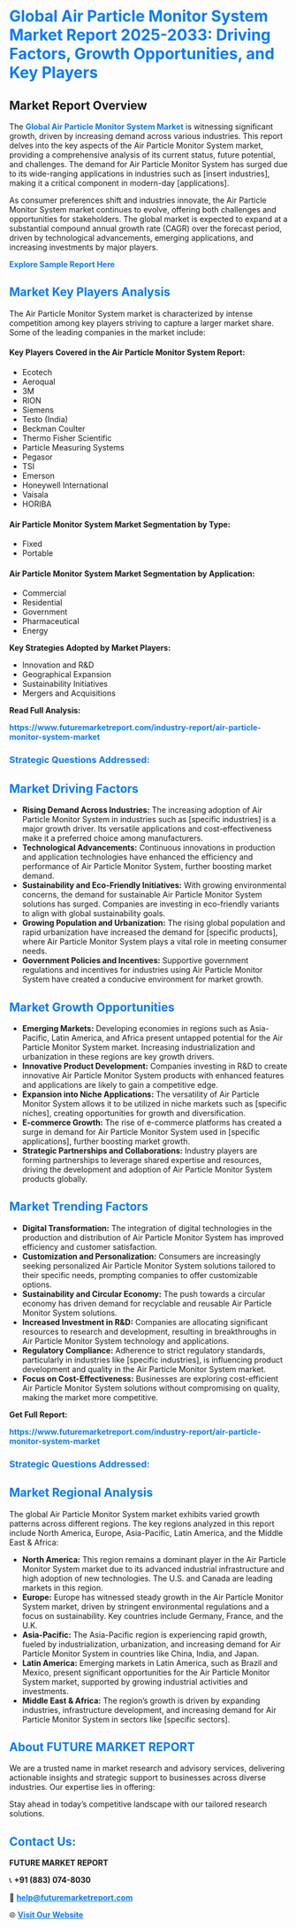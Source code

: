 <h1 style="color: #007BFF;">Global Air Particle Monitor System Market Report 2025-2033: Driving Factors, Growth Opportunities, and Key Players</h1>

<section id="overview">
<h2>Market Report Overview</h2>
<p>The <a href="https://www.futuremarketreport.com/industry-report/air-particle-monitor-system-market" style="color: #007BFF; text-decoration: none;"><strong>Global Air Particle Monitor System Market</strong></a> is witnessing significant growth, driven by increasing demand across various industries. This report delves into the key aspects of the Air Particle Monitor System market, providing a comprehensive analysis of its current status, future potential, and challenges. The demand for Air Particle Monitor System has surged due to its wide-ranging applications in industries such as [insert industries], making it a critical component in modern-day [applications].</p>
<p>As consumer preferences shift and industries innovate, the Air Particle Monitor System market continues to evolve, offering both challenges and opportunities for stakeholders. The global market is expected to expand at a substantial compound annual growth rate (CAGR) over the forecast period, driven by technological advancements, emerging applications, and increasing investments by major players.</p>
</section>

<section id="overview">
<p><a href="https://www.futuremarketreport.com/request-sample/reportId=110704" style="color: #007BFF; text-decoration: none;"><strong>Explore Sample Report Here</strong></a></p>
</section>

<section id="key-players">
<h2 style="color: #007BFF;">Market Key Players Analysis</h2>
<p>The Air Particle Monitor System market is characterized by intense competition among key players striving to capture a larger market share. Some of the leading companies in the market include:</p>
<h4>Key Players Covered in the Air Particle Monitor System Report:</h4>
<ul><li>Ecotech</li><li>Aeroqual</li><li>3M</li><li>RION</li><li>Siemens</li><li>Testo (India)</li><li>Beckman Coulter</li><li>Thermo Fisher Scientific</li><li>Particle Measuring Systems</li><li>Pegasor</li><li>TSI</li><li>Emerson</li><li>Honeywell International</li><li>Vaisala</li><li>HORIBA</li></ul>
<h4>Air Particle Monitor System Market Segmentation by Type:</h4>
<ul><li>Fixed</li><li>Portable</li></ul>

<h4>Air Particle Monitor System Market Segmentation by Application:</h4>
<ul><li>Commercial</li><li>Residential</li><li>Government</li><li>Pharmaceutical</li><li>Energy</li></ul>
<p><strong>Key Strategies Adopted by Market Players:</strong></p>
<ul>
<li>Innovation and R&D</li>
<li>Geographical Expansion</li>
<li>Sustainability Initiatives</li>
<li>Mergers and Acquisitions</li>
</ul>
</section>

<section>
<p><strong>Read Full Analysis: </strong></p><a href="https://www.futuremarketreport.com/industry-report/air-particle-monitor-system-market" style="color: #007BFF; text-decoration: none;"><strong>https://www.futuremarketreport.com/industry-report/air-particle-monitor-system-market</strong></a>
<h3 style="color: #007BFF;">Strategic Questions Addressed:</h3>
</section>

<section id="driving-factors">
<h2 style="color: #007BFF;">Market Driving Factors</h2>
<ul>
<li><strong>Rising Demand Across Industries:</strong> The increasing adoption of Air Particle Monitor System in industries such as [specific industries] is a major growth driver. Its versatile applications and cost-effectiveness make it a preferred choice among manufacturers.</li>
<li><strong>Technological Advancements:</strong> Continuous innovations in production and application technologies have enhanced the efficiency and performance of Air Particle Monitor System, further boosting market demand.</li>
<li><strong>Sustainability and Eco-Friendly Initiatives:</strong> With growing environmental concerns, the demand for sustainable Air Particle Monitor System solutions has surged. Companies are investing in eco-friendly variants to align with global sustainability goals.</li>
<li><strong>Growing Population and Urbanization:</strong> The rising global population and rapid urbanization have increased the demand for [specific products], where Air Particle Monitor System plays a vital role in meeting consumer needs.</li>
<li><strong>Government Policies and Incentives:</strong> Supportive government regulations and incentives for industries using Air Particle Monitor System have created a conducive environment for market growth.</li>
</ul>
</section>

<section id="growth-opportunities">
<h2 style="color: #007BFF;">Market Growth Opportunities</h2>
<ul>
<li><strong>Emerging Markets:</strong> Developing economies in regions such as Asia-Pacific, Latin America, and Africa present untapped potential for the Air Particle Monitor System market. Increasing industrialization and urbanization in these regions are key growth drivers.</li>
<li><strong>Innovative Product Development:</strong> Companies investing in R&D to create innovative Air Particle Monitor System products with enhanced features and applications are likely to gain a competitive edge.</li>
<li><strong>Expansion into Niche Applications:</strong> The versatility of Air Particle Monitor System allows it to be utilized in niche markets such as [specific niches], creating opportunities for growth and diversification.</li>
<li><strong>E-commerce Growth:</strong> The rise of e-commerce platforms has created a surge in demand for Air Particle Monitor System used in [specific applications], further boosting market growth.</li>
<li><strong>Strategic Partnerships and Collaborations:</strong> Industry players are forming partnerships to leverage shared expertise and resources, driving the development and adoption of Air Particle Monitor System products globally.</li>
</ul>
</section>

<section id="trending-factors">
<h2 style="color: #007BFF;">Market Trending Factors</h2>
<ul>
<li><strong>Digital Transformation:</strong> The integration of digital technologies in the production and distribution of Air Particle Monitor System has improved efficiency and customer satisfaction.</li>
<li><strong>Customization and Personalization:</strong> Consumers are increasingly seeking personalized Air Particle Monitor System solutions tailored to their specific needs, prompting companies to offer customizable options.</li>
<li><strong>Sustainability and Circular Economy:</strong> The push towards a circular economy has driven demand for recyclable and reusable Air Particle Monitor System solutions.</li>
<li><strong>Increased Investment in R&D:</strong> Companies are allocating significant resources to research and development, resulting in breakthroughs in Air Particle Monitor System technology and applications.</li>
<li><strong>Regulatory Compliance:</strong> Adherence to strict regulatory standards, particularly in industries like [specific industries], is influencing product development and quality in the Air Particle Monitor System market.</li>
<li><strong>Focus on Cost-Effectiveness:</strong> Businesses are exploring cost-efficient Air Particle Monitor System solutions without compromising on quality, making the market more competitive.</li>
</ul>
</section>

<section>
<p><strong>Get Full Report: </strong></p><a href="https://www.futuremarketreport.com/industry-report/air-particle-monitor-system-market" style="color: #007BFF; text-decoration: none;"><strong>https://www.futuremarketreport.com/industry-report/air-particle-monitor-system-market</strong></a>
<h3 style="color: #007BFF;">Strategic Questions Addressed:</h3>
</section>


<section id="regional-analysis">
<h2 style="color: #007BFF;">Market Regional Analysis</h2>
<p>The global Air Particle Monitor System market exhibits varied growth patterns across different regions. The key regions analyzed in this report include North America, Europe, Asia-Pacific, Latin America, and the Middle East & Africa:</p>
<ul>
<li><strong>North America:</strong> This region remains a dominant player in the Air Particle Monitor System market due to its advanced industrial infrastructure and high adoption of new technologies. The U.S. and Canada are leading markets in this region.</li>
<li><strong>Europe:</strong> Europe has witnessed steady growth in the Air Particle Monitor System market, driven by stringent environmental regulations and a focus on sustainability. Key countries include Germany, France, and the U.K.</li>
<li><strong>Asia-Pacific:</strong> The Asia-Pacific region is experiencing rapid growth, fueled by industrialization, urbanization, and increasing demand for Air Particle Monitor System in countries like China, India, and Japan.</li>
<li><strong>Latin America:</strong> Emerging markets in Latin America, such as Brazil and Mexico, present significant opportunities for the Air Particle Monitor System market, supported by growing industrial activities and investments.</li>
<li><strong>Middle East & Africa:</strong> The region’s growth is driven by expanding industries, infrastructure development, and increasing demand for Air Particle Monitor System in sectors like [specific sectors].</li>
</ul>
</section>

<footer>
<h2 style="color: #007BFF;">About FUTURE MARKET REPORT</h2>
<p>We are a trusted name in market research and advisory services, delivering actionable insights and strategic support to businesses across diverse industries. Our expertise lies in offering:</p>

<p>Stay ahead in today’s competitive landscape with our tailored research solutions.</p>

<h2 style="color: #007BFF;">Contact Us:</h2>
<p><strong>FUTURE MARKET REPORT</strong></p>
<p>📞 <strong>+91 (883) 074-8030</strong></p>
<p>📧 <strong><a href="mailto:help@futuremarketreport.com" style="color: #007BFF;">help@futuremarketreport.com</a></strong></p>
<p>🌐 <strong><a href="https://www.futuremarketreport.com/" style="color: #007BFF;">Visit Our Website</a></strong></p>
</footer>
